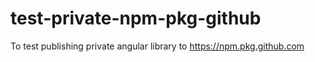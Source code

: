 # test-private-npm-pkg-github
To test publishing private angular library to https://npm.pkg.github.com
